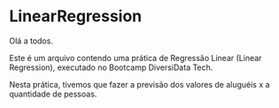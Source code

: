 # LinearRegression

Olá a todos.

Este é um arquivo contendo uma prática de Regressão Linear (Linear Regression), executado no Bootcamp DiversiData Tech.

Nesta prática, tivemos que fazer a previsão dos valores de aluguéis x a quantidade de pessoas.
